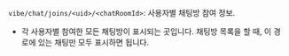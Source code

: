 

`vibe/chat/joins/<uid>/<chatRoomId>`: 사용자별 채팅방 참여 정보.
- 각 사용자별 참여한 모든 채팅방이 표시되는 곳입니다.
   채팅방 목록을 할 때, 이 경로에 있는 채팅만 모두 표시하면 됩니다.